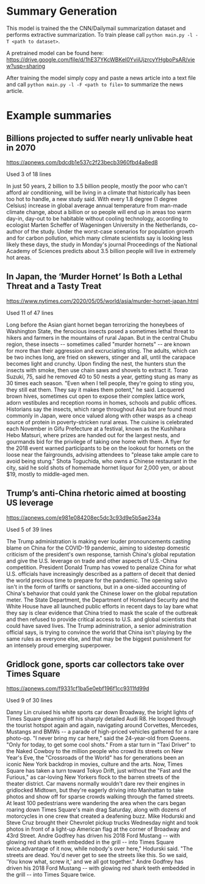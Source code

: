 # Summary Generation

This model is trained the the CNN/Dailymail summarization dataset and performs extractive summarization. To train please call `python main.py -l -T <path to dataset>`. 

A pretrained model can be found here: https://drive.google.com/file/d/1hE37YKcWBKeI0YviiUjzrcyYHgboPsAR/view?usp=sharing

After training the model simply copy and paste a news article into a text file and call `python main.py -l -F <path to file>` to summarize the news article.

# Example summaries

## Billions projected to suffer nearly unlivable heat in 2070
https://apnews.com/bdcdb1e537c2f23becb3960fbd4a8ed8

Used 3 of 18 lines

In just 50 years, 2 billion to 3.5 billion people, mostly the poor who can't afford air conditioning, will be living in a climate that historically has been too hot to handle, a new study said. With every 1.8 degree (1 degree Celsius) increase in global average annual temperature from man-made climate change, about a billion or so people will end up in areas too warm day-in, day-out to be habitable without cooling technology, according to ecologist Marten Scheffer of Wageningen University in the Netherlands, co-author of the study. Under the worst-case scenarios for population growth and for carbon pollution, which many climate scientists say is looking less likely these days, the study in Monday's journal Proceedings of the National Academy of Sciences predicts about 3.5 billion people will live in extremely hot areas.

## In Japan, the ‘Murder Hornet’ Is Both a Lethal Threat and a Tasty Treat
https://www.nytimes.com/2020/05/05/world/asia/murder-hornet-japan.html

Used 11 of 47 lines

Long before the Asian giant hornet began terrorizing the honeybees of Washington State, the ferocious insects posed a sometimes lethal threat to hikers and farmers in the mountains of rural Japan. But in the central Chubu region, these insects -- sometimes called "murder hornets" -- are known for more than their aggression and excruciating sting.  The adults, which can be two inches long, are fried on skewers, stinger and all, until the carapace becomes light and crunchy.  Upon finding the nest, the hunters stun the insects with smoke, then use chain saws and shovels to extract it. Torao Suzuki, 75, said he removed 40 to 50 nests a year, getting stung as many as 30 times each season. "Even when I tell people, they're going to sting you, they still eat them. They say it makes them potent," he said. Lacquered brown hives, sometimes cut open to expose their complex lattice work, adorn vestibules and reception rooms in homes, schools and public offices. Historians say the insects, which range throughout Asia but are found most commonly in Japan, were once valued along with other wasps as a cheap source of protein in poverty-stricken rural areas. The cuisine is celebrated each November in Gifu Prefecture at a festival, known as the Kushihara Hebo Matsuri, where prizes are handed out for the largest nests, and gourmands bid for the privilege of taking one home with them. A flyer for the 2018 event warned participants to be on the lookout for hornets on the loose near the fairgrounds, advising attendees to "please take ample care to avoid being stung." Shota Toguchida, who owns a Chinese restaurant in the city, said he sold shots of homemade hornet liquor for 2,000 yen, or about $19, mostly to middle-aged men.

## Trump’s anti-China rhetoric aimed at boosting US leverage
https://apnews.com/e981e084208ec5dc3c93d9e5b5ae234a

Used 5 of 39 lines

The Trump administration is making ever louder pronouncements casting blame on China for the COVID-19 pandemic, aiming to sidestep domestic criticism of the president's own response, tarnish China's global reputation and give the U.S. leverage on trade and other aspects of U.S.-China competition. President Donald Trump has vowed to penalize China for what U.S. officials have increasingly described as a pattern of deceit that denied the world precious time to prepare for the pandemic. The opening salvo isn't in the form of tariffs or sanctions, but in a one-sided accounting of China's behavior that could yank the Chinese lower on the global reputation meter. The State Department, the Department of Homeland Security and the White House have all launched public efforts in recent days to lay bare what they say is clear evidence that China tried to mask the scale of the outbreak and then refused to provide critical access to U.S. and global scientists that could have saved lives. The Trump administration, a senior administration official says, is trying to convince the world that China isn't playing by the same rules as everyone else, and that may be the biggest punishment for an intensely proud emerging superpower.

## Gridlock gone, sports car collectors take over Times Square
https://apnews.com/f9331cf1ba5e0ebf196f1cc9311fd99d

Used 9 of 30 lines

Danny Lin cruised his white sports car down Broadway, the bright lights of Times Square gleaming off his sharply detailed Audi R8. He looped through the tourist hotspot again and again, navigating around Corvettes, Mercedes, Mustangs and BMWs -- a parade of high-priced vehicles gathered for a rare photo-op. "I never bring my car here," said the 24-year-old from Queens. "Only for today, to get some cool shots." From a star turn in "Taxi Driver" to the Naked Cowboy to the million people who crowd its streets on New Year's Eve, the "Crossroads of the World" has for generations been an iconic New York backdrop in movies, culture and the arts. Now, Times Square has taken a turn toward Tokyo Drift, just without the "Fast and the Furious," as car-loving New Yorkers flock to the barren streets of the theater district. Car mavens normally wouldn't dare rev their engines in gridlocked Midtown, but they're eagerly driving into Manhattan to take photos and show off for sparse crowds walking through the famed streets. At least 100 pedestrians were wandering the area when the cars began roaring down Times Square's main drag Saturday, along with dozens of motorcycles in one crew that created a deafening buzz. Mike Hodurski and Steve Cruz brought their Chevrolet pickup trucks Wednesday night and took photos in front of a light-up American flag at the corner of Broadway and 43rd Street. Andre Godfrey has driven his 2018 Ford Mustang -- with glowing red shark teeth embedded in the grill -- into Times Square twice.advantage of it now, while nobody's over here," Hodurski said. "The streets are dead. You'd never get to see the streets like this. So we said, 'You know what, screw it,' and we all got together." Andre Godfrey has driven his 2018 Ford Mustang -- with glowing red shark teeth embedded in the grill -- into Times Square twice.

